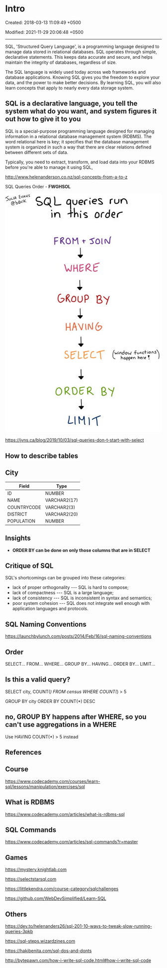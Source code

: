 # Intro

Created: 2018-03-13 11:09:49 +0500

Modified: 2021-11-29 20:06:48 +0500

---

SQL, 'Structured Query Language', is a programming language designed to manage data stored in relational databases. SQL operates through simple, declarative statements. This keeps data accurate and secure, and helps maintain the integrity of databases, regardless of size.

The SQL language is widely used today across web frameworks and database applications. Knowing SQL gives you the freedom to explore your data, and the power to make better decisions. By learning SQL, you will also learn concepts that apply to nearly every data storage system.

## SQL is a declarative language, you tell the system what do you want, and system figures it out how to give it to you

SQL is a special-purpose programming language designed for managing information in a relational database management system (RDBMS). The word relational here is key; it specifies that the database management system is organized in such a way that there are clear relations defined between different sets of data.

Typically, you need to extract, transform, and load data into your RDBMS before you're able to manage it using SQL,

<http://www.helenanderson.co.nz/sql-concepts-from-a-to-z>

SQL Queries Order - **FWGHSOL**

![image](media/Intro-image1.jpg)

<https://jvns.ca/blog/2019/10/03/sql-queries-don-t-start-with-select>

## How to describe tables

## City

| **Field**   | **Type**     |
|-------------|--------------|
| ID          | NUMBER       |
| NAME        | VARCHAR2(17) |
| COUNTRYCODE | VARCHAR2(3)  |
| DISTRICT    | VARCHAR2(20) |
| POPULATION  | NUMBER       |

## Insights

- **ORDER BY can be done on only those columns that are in SELECT**

## Critique of SQL

SQL's shortcomings can be grouped into these categories:

- lack of proper orthogonality --- SQL is hard to compose;
- lack of compactness --- SQL is a large language;
- lack of consistency --- SQL is inconsistent in syntax and semantics;
- poor system cohesion --- SQL does not integrate well enough with application languages and protocols.

## SQL Naming Conventions

<https://launchbylunch.com/posts/2014/Feb/16/sql-naming-conventions>

## Order

SELECT... FROM... WHERE... GROUP BY... HAVING... ORDER BY... LIMIT...

## Is this a valid query?

SELECT city, COUNT(*) FROM census WHERE COUNT(*) > 5

GROUP BY city ORDER BY COUNT(*) DESC

## no, GROUP BY happens after WHERE, so you can't use aggregations in a WHERE

Use HAVING COUNT(*) > 5 instead

## References

## Course

<https://www.codecademy.com/courses/learn-sql/lessons/manipulation/exercises/sql>

## What is RDBMS

<https://www.codecademy.com/articles/what-is-rdbms-sql>

## SQL Commands

<https://www.codecademy.com/articles/sql-commands?r=master>

## Games

<https://mystery.knightlab.com>

<https://selectstarsql.com>

<https://littlekendra.com/course-category/sqlchallenges>

<https://github.com/WebDevSimplified/Learn-SQL>

## Others

<https://dev.to/helenanders26/sql-201-10-ways-to-tweak-slow-running-queries-3pkb>

<https://sql-steps.wizardzines.com>

<https://hakibenita.com/sql-dos-and-donts>

<http://bytepawn.com/how-i-write-sql-code.html#how-i-write-sql-code>
